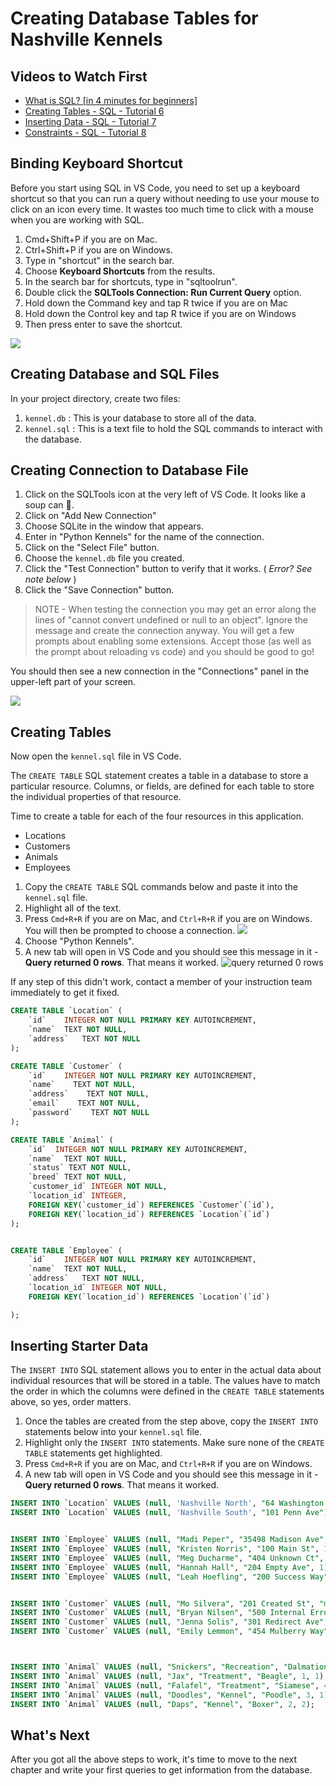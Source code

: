 # Creating Database Tables for Nashville Kennels

## Videos to Watch First

* [What is SQL? [in 4 minutes for beginners]](https://www.youtube.com/watch?v=27axs9dO7AE)
* [Creating Tables - SQL - Tutorial 6](https://youtu.be/SPPTQwx4FfE?t=300)
* [Inserting Data - SQL - Tutorial 7](https://www.youtube.com/watch?v=3Qq93zqO3GE)
* [Constraints - SQL - Tutorial 8](https://www.youtube.com/watch?v=9WP35xwZ3tk)

## Binding Keyboard Shortcut

Before you start using SQL in VS Code, you need to set up a keyboard shortcut so that you can run a query without needing to use your mouse to click on an icon every time. It wastes too much time to click with a mouse when you are working with SQL.

1. Cmd+Shift+P if you are on Mac.
1. Ctrl+Shift+P if you are on Windows.
1. Type in "shortcut" in the search bar.
1. Choose **Keyboard Shortcuts** from the results.
1. In the search bar for shortcuts, type in "sqltoolrun".
1. Double click the **SQLTools Connection: Run Current Query** option.
1. Hold down the Command key and tap R twice if you are on Mac
1. Hold down the Control key and tap R twice if you are on Windows
1. Then press enter to save the shortcut.


![](./images/run-query-shortcut.gif)


## Creating Database and SQL Files

In your project directory, create two files:

1. `kennel.db` : This is your database to store all of the data.
1. `kennel.sql` : This is a text file to hold the SQL commands to interact with the database.

## Creating Connection to Database File

1. Click on the SQLTools icon at the very left of VS Code. It looks like a soup can 🥫.
1. Click on "Add New Connection"
1. Choose SQLite in the window that appears.
1. Enter in "Python Kennels" for the name of the connection.
1. Click on the "Select File" button.
1. Choose the `kennel.db` file you created.
1. Click the "Test Connection" button to verify that it works. ( _Error? See note below_ )
1. Click the "Save Connection" button.

> NOTE - When testing the connection you may get an error along the lines of "cannot convert undefined or null to an object". Ignore the message and create the connection anyway. You will get a few prompts about enabling some extensions. Accept those (as well as the prompt about reloading vs code) and you should be good to go!

You should then see a new connection in the "Connections" panel in the upper-left part of your screen.

![](./images/connecting-to-kennel-database.gif)

## Creating Tables

Now open the `kennel.sql` file in VS Code.

The `CREATE TABLE` SQL statement creates a table in a database to store a particular resource. Columns, or fields, are defined for each table to store the individual properties of that resource.

Time to create a table for each of the four resources in this application.

* Locations
* Customers
* Animals
* Employees

1. Copy the `CREATE TABLE` SQL commands below and paste it into the `kennel.sql` file.
1. Highlight all of the text.
1. Press `Cmd+R+R` if you are on Mac, and `Ctrl+R+R` if you are on Windows. You will then be prompted to choose a connection.
    ![](./images/choose-connection.png)
1.  Choose "Python Kennels".
1. A new tab will open in VS Code and you should see this message in it - **Query returned 0 rows**. That means it worked.
    ![query returned 0 rows](./images/create-tables-complete.png)

If any step of this didn't work, contact a member of your instruction team immediately to get it fixed.

```sql
CREATE TABLE `Location` (
	`id`	INTEGER NOT NULL PRIMARY KEY AUTOINCREMENT,
	`name`	TEXT NOT NULL,
	`address`	TEXT NOT NULL
);

CREATE TABLE `Customer` (
    `id`    INTEGER NOT NULL PRIMARY KEY AUTOINCREMENT,
    `name`    TEXT NOT NULL,
    `address`    TEXT NOT NULL,
    `email`    TEXT NOT NULL,
    `password`    TEXT NOT NULL
);

CREATE TABLE `Animal` (
	`id`  INTEGER NOT NULL PRIMARY KEY AUTOINCREMENT,
	`name`  TEXT NOT NULL,
	`status` TEXT NOT NULL,
	`breed` TEXT NOT NULL,
	`customer_id` INTEGER NOT NULL,
	`location_id` INTEGER,
	FOREIGN KEY(`customer_id`) REFERENCES `Customer`(`id`),
	FOREIGN KEY(`location_id`) REFERENCES `Location`(`id`)
);


CREATE TABLE `Employee` (
	`id`	INTEGER NOT NULL PRIMARY KEY AUTOINCREMENT,
	`name`	TEXT NOT NULL,
	`address`	TEXT NOT NULL,
	`location_id` INTEGER NOT NULL,
	FOREIGN KEY(`location_id`) REFERENCES `Location`(`id`)

);
```

## Inserting Starter Data


The `INSERT INTO` SQL statement allows you to enter in the actual data about individual resources that will be stored in a table. The values have to match the order in which the columns were defined in the `CREATE TABLE` statements above, so yes, order matters.

1. Once the tables are created from the step above, copy the `INSERT INTO` statements below into your `kennel.sql` file.
1. Highlight only the `INSERT INTO` statements. Make sure none of the `CREATE TABLE` statements get highlighted.
1. Press `Cmd+R+R` if you are on Mac, and `Ctrl+R+R` if you are on Windows.
1. A new tab will open in VS Code and you should see this message in it - **Query returned 0 rows**. That means it worked.

```sql
INSERT INTO `Location` VALUES (null, 'Nashville North', "64 Washington Heights");
INSERT INTO `Location` VALUES (null, 'Nashville South', "101 Penn Ave");


INSERT INTO `Employee` VALUES (null, "Madi Peper", "35498 Madison Ave", 1);
INSERT INTO `Employee` VALUES (null, "Kristen Norris", "100 Main St", 1);
INSERT INTO `Employee` VALUES (null, "Meg Ducharme", "404 Unknown Ct", 2);
INSERT INTO `Employee` VALUES (null, "Hannah Hall", "204 Empty Ave", 1);
INSERT INTO `Employee` VALUES (null, "Leah Hoefling", "200 Success Way", 2);


INSERT INTO `Customer` VALUES (null, "Mo Silvera", "201 Created St", "mo@silvera.com", "password");
INSERT INTO `Customer` VALUES (null, "Bryan Nilsen", "500 Internal Error Blvd", "bryan@nilsen.com", "password");
INSERT INTO `Customer` VALUES (null, "Jenna Solis", "301 Redirect Ave", "jenna@solis.com", "password");
INSERT INTO `Customer` VALUES (null, "Emily Lemmon", "454 Mulberry Way", "emily@lemmon.com", "password");



INSERT INTO `Animal` VALUES (null, "Snickers", "Recreation", "Dalmation", 4, 1);
INSERT INTO `Animal` VALUES (null, "Jax", "Treatment", "Beagle", 1, 1);
INSERT INTO `Animal` VALUES (null, "Falafel", "Treatment", "Siamese", 4, 2);
INSERT INTO `Animal` VALUES (null, "Doodles", "Kennel", "Poodle", 3, 1);
INSERT INTO `Animal` VALUES (null, "Daps", "Kennel", "Boxer", 2, 2);
```

## What's Next

After you got all the above steps to work, it's time to move to the next chapter and write your first queries to get information from the database.
